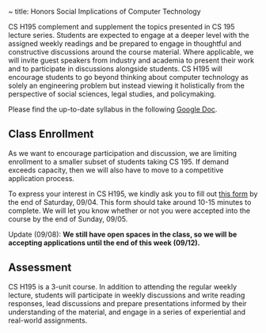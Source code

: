 ~ title: Honors Social Implications of Computer Technology

CS H195 complement and supplement the topics presented in CS 195 lecture series. Students are expected to engage at a deeper level with the assigned weekly readings and be prepared to engage in thoughtful and constructive discussions around the course material. Where applicable, we will invite guest speakers from industry and academia to present their work and to participate in discussions alongside students. CS H195 will encourage students to go beyond thinking about computer technology as solely an engineering problem but instead viewing it holistically from the perspective of social sciences, legal studies, and policymaking. 

Please find the up-to-date syllabus in the following [Google Doc](https://docs.google.com/document/d/1tTwwujxQVvOdvV72UhG1RAOXMsWm2z-G3YVBqCqMl3g/edit?usp=sharing).

Class Enrollment
---------------

As we want to encourage participation and discussion, we are limiting enrollment to a smaller subset of students taking CS 195. If demand exceeds capacity, then we will also have to move to a competitive application process. 

To express your interest in CS H195, we kindly ask you to fill out [this form](https://docs.google.com/forms/d/e/1FAIpQLSfm4ncKC3Q0xfQVjXMvmOiKB1kL2k7frAdpEOiVZ-PVl0XfoA/viewform?usp=sf_link) by the end of Saturday, 09/04. This form should take around 10-15 minutes to complete. We will let you know whether or not you were accepted into the course by the end of Sunday, 09/05.

Update (09/08): **We still have open spaces in the class, so we will be accepting applications until the end of this week (09/12).**

Assessment
---------------
CS H195 is a 3-unit course. In addition to attending the regular weekly lecture, students will participate in weekly discussions and write reading responses, lead discussions and prepare presentations informed by their understanding of the material, and engage in a series of experiential and real-world assignments.
